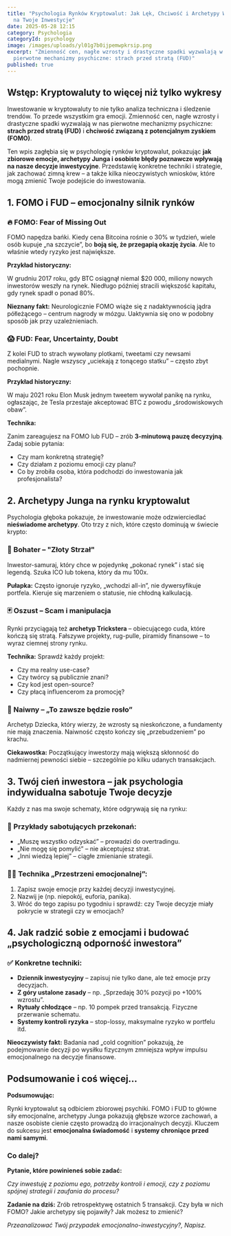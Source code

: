 ```yaml
---
title: "Psychologia Rynków Kryptowalut: Jak Lęk, Chciwość i Archetypy Wpływają
  na Twoje Inwestycje"
date: 2025-05-28 12:15
category: Psychologia
categoryId: psychology
image: /images/uploads/yl01g7b0ijpemwpkrsip.png
excerpt: "Zmienność cen, nagłe wzrosty i drastyczne spadki wyzwalają w nas
  pierwotne mechanizmy psychiczne: strach przed stratą (FUD)"
published: true
---
```

<h2>Wstęp: Kryptowaluty to więcej niż tylko wykresy</h2>

<p>Inwestowanie w kryptowaluty to nie tylko analiza techniczna i śledzenie trendów. To przede wszystkim gra emocji. Zmienność cen, nagłe wzrosty i drastyczne spadki wyzwalają w nas pierwotne mechanizmy psychiczne: <strong>strach przed stratą (FUD)</strong> i <strong>chciwość związaną z potencjalnym zyskiem (FOMO)</strong>.</p>

<p>Ten wpis zagłębia się w psychologię rynków kryptowalut, pokazując <strong>jak zbiorowe emocje, archetypy Junga i osobiste błędy poznawcze wpływają na nasze decyzje inwestycyjne</strong>. Przedstawię konkretne techniki i strategie, jak zachować zimną krew – a także kilka nieoczywistych wniosków, które mogą zmienić Twoje podejście do inwestowania.</p>



<h2>1. FOMO i FUD – emocjonalny silnik rynków</h2>



<h3>🔥 FOMO: Fear of Missing Out</h3>

<p>FOMO napędza bańki. Kiedy cena Bitcoina rośnie o 30% w tydzień, wiele osób kupuje „na szczycie”, bo <strong>boją się, że przegapią okazję życia</strong>. Ale to właśnie wtedy ryzyko jest największe.</p>



<p><strong>Przykład historyczny:</strong><br>

W grudniu 2017 roku, gdy BTC osiągnął niemal $20 000, miliony nowych inwestorów weszły na rynek. Niedługo później stracili większość kapitału, gdy rynek spadł o ponad 80%.</p>



<p><strong>Nieznany fakt:</strong> Neurologicznie FOMO wiąże się z nadaktywnością jądra półleżącego – centrum nagrody w mózgu. Uaktywnia się ono w podobny sposób jak przy uzależnieniach.</p>



<h3>😱 FUD: Fear, Uncertainty, Doubt</h3>

<p>Z kolei FUD to strach wywołany plotkami, tweetami czy newsami medialnymi. Nagle wszyscy „uciekają z tonącego statku” – często zbyt pochopnie.</p>



<p><strong>Przykład historyczny:</strong><br>

W maju 2021 roku Elon Musk jednym tweetem wywołał panikę na rynku, ogłaszając, że Tesla przestaje akceptować BTC z powodu „środowiskowych obaw”.</p>



<p><strong>Technika:</strong><br>

Zanim zareagujesz na FOMO lub FUD – zrób <strong>3-minutową pauzę decyzyjną</strong>. Zadaj sobie pytania:</p>

<ul>

  <li>Czy mam konkretną strategię?</li>

  <li>Czy działam z poziomu emocji czy planu?</li>

  <li>Co by zrobiła osoba, która podchodzi do inwestowania jak profesjonalista?</li>

</ul>



<h2>2. Archetypy Junga na rynku kryptowalut</h2>

<p>Psychologia głęboka pokazuje, że inwestowanie może odzwierciedlać <strong>nieświadome archetypy</strong>. Oto trzy z nich, które często dominują w świecie krypto:</p>



<h3>🦸 Bohater – "Złoty Strzał"</h3>

<p>Inwestor-samuraj, który chce w pojedynkę „pokonać rynek” i stać się legendą. Szuka ICO lub tokena, który da mu 100x.</p>

<p><strong>Pułapka:</strong> Często ignoruje ryzyko, „wchodzi all-in”, nie dywersyfikuje portfela. Kieruje się marzeniem o statusie, nie chłodną kalkulacją.</p>



<h3>🃏 Oszust – Scam i manipulacja</h3>

<p>Rynki przyciągają też <strong>archetyp Trickstera</strong> – obiecującego cuda, które kończą się stratą. Fałszywe projekty, rug-pulle, piramidy finansowe – to wyraz ciemnej strony rynku.</p>



<p><strong>Technika:</strong> Sprawdź każdy projekt:</p>

<ul>

  <li>Czy ma realny use-case?</li>

  <li>Czy twórcy są publicznie znani?</li>

  <li>Czy kod jest open-source?</li>

  <li>Czy płacą influencerom za promocję?</li>

</ul>



<h3>👶 Naiwny – „To zawsze będzie rosło”</h3>

<p>Archetyp Dziecka, który wierzy, że wzrosty są nieskończone, a fundamenty nie mają znaczenia. Naiwność często kończy się „przebudzeniem” po krachu.</p>



<p><strong>Ciekawostka:</strong> Początkujący inwestorzy mają większą skłonność do nadmiernej pewności siebie – szczególnie po kilku udanych transakcjach.</p>



<h2>3. Twój cień inwestora – jak psychologia indywidualna sabotuje Twoje decyzje</h2>

<p>Każdy z nas ma swoje schematy, które odgrywają się na rynku:</p>



<h3>🔁 Przykłady sabotujących przekonań:</h3>

<ul>

  <li>„Muszę wszystko odzyskać” – prowadzi do overtradingu.</li>

  <li>„Nie mogę się pomylić” – nie akceptujesz strat.</li>

  <li>„Inni wiedzą lepiej” – ciągłe zmienianie strategii.</li>

</ul>



<h3>🧘‍♂️ Technika „Przestrzeni emocjonalnej”:</h3>

<ol>

  <li>Zapisz swoje emocje przy każdej decyzji inwestycyjnej.</li>

  <li>Nazwij je (np. niepokój, euforia, panika).</li>

  <li>Wróć do tego zapisu po tygodniu i sprawdź: czy Twoje decyzje miały pokrycie w strategii czy w emocjach?</li>

</ol>



<h2>4. Jak radzić sobie z emocjami i budować „psychologiczną odporność inwestora”</h2>



<h3>✅ Konkretne techniki:</h3>

<ul>

  <li><strong>Dziennik inwestycyjny</strong> – zapisuj nie tylko dane, ale też emocje przy decyzjach.</li>

  <li><strong>Z góry ustalone zasady</strong> – np. „Sprzedaję 30% pozycji po +100% wzrostu”.</li>

  <li><strong>Rytuały chłodzące</strong> – np. 10 pompek przed transakcją. Fizyczne przerwanie schematu.</li>

  <li><strong>Systemy kontroli ryzyka</strong> – stop-lossy, maksymalne ryzyko w portfelu itd.</li>

</ul>



<p><strong>Nieoczywisty fakt:</strong> Badania nad „cold cognition” pokazują, że podejmowanie decyzji po wysiłku fizycznym zmniejsza wpływ impulsu emocjonalnego na decyzje finansowe.</p>



<h2>Podsumowanie i coś więcej…</h2>

<p><strong>Podsumowując:</strong><br>

Rynki kryptowalut są odbiciem zbiorowej psychiki. FOMO i FUD to główne siły emocjonalne, archetypy Junga pokazują głębsze wzorce zachowań, a nasze osobiste cienie często prowadzą do irracjonalnych decyzji. Kluczem do sukcesu jest <strong>emocjonalna świadomość</strong> i <strong>systemy chroniące przed nami samymi</strong>.</p>



<h3>Co dalej?</h3>

<p><strong>Pytanie, które powinieneś sobie zadać:</strong><br>

<em>Czy inwestuję z poziomu ego, potrzeby kontroli i emocji, czy z poziomu spójnej strategii i zaufania do procesu?</em></p>



<p><strong>Zadanie na dziś:</strong> Zrób retrospektywę ostatnich 5 transakcji. Czy była w nich FOMO? Jakie archetypy się pojawiły? Jak możesz to zmienić?</p>



<p><em> Przeanalizować Twój przypadek emocjonalno-inwestycyjny?, Napisz. </em></p>
